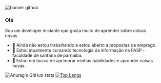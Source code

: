 ![banner github](https://user-images.githubusercontent.com/107000714/172447251-d0ad2c06-8fd1-4007-901a-4d9e326f5a3d.png)

### Olá
Sou um developer iniciante que gosta muito de aprender sobre coisas novas
- 🔭 Ainda não estou trabalhando e estou aberto a propostas de emprego.
- 🌱 Estou atualmente cursando tecnologia da informação na FASP - faculdade de santana de parnaíba.
- 🤝 Estou em busca de aprimorar minhas habilidades e aprender coisas novas. 

![Anurag's GitHub stats](https://github-readme-stats.vercel.app/api?username=joaov1029&show_icons=true&theme=nightowl)
[![Top Langs](https://github-readme-stats.vercel.app/api/top-langs/?username=joaov1029&show_icons=true&theme=nightowl)](https://github.com/anuraghazra/github-readme-stats)
